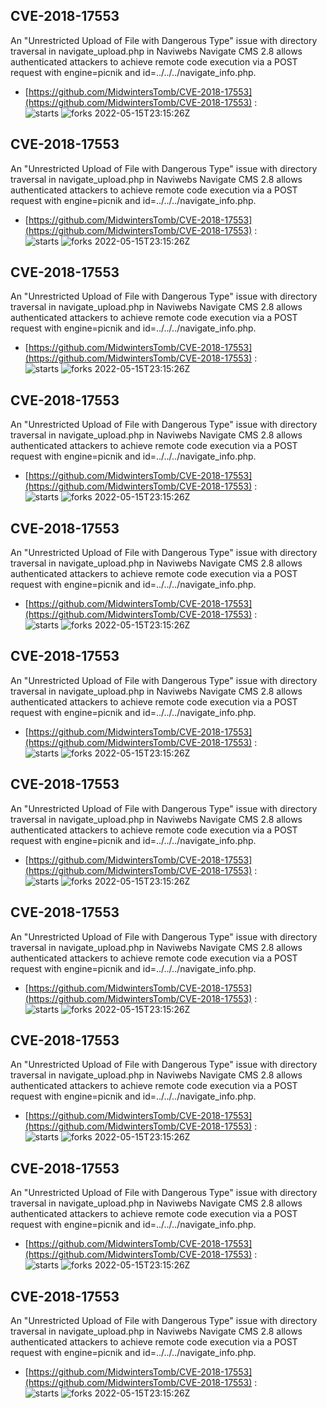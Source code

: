 ## CVE-2018-17553
 An "Unrestricted Upload of File with Dangerous Type" issue with directory traversal in navigate_upload.php in Naviwebs Navigate CMS 2.8 allows authenticated attackers to achieve remote code execution via a POST request with engine=picnik and id=../../../navigate_info.php.

- [https://github.com/MidwintersTomb/CVE-2018-17553](https://github.com/MidwintersTomb/CVE-2018-17553) :  
![starts](https://img.shields.io/github/stars/MidwintersTomb/CVE-2018-17553.svg) 
![forks](https://img.shields.io/github/forks/MidwintersTomb/CVE-2018-17553.svg) 
2022-05-15T23:15:26Z

## CVE-2018-17553
 An "Unrestricted Upload of File with Dangerous Type" issue with directory traversal in navigate_upload.php in Naviwebs Navigate CMS 2.8 allows authenticated attackers to achieve remote code execution via a POST request with engine=picnik and id=../../../navigate_info.php.

- [https://github.com/MidwintersTomb/CVE-2018-17553](https://github.com/MidwintersTomb/CVE-2018-17553) :  
![starts](https://img.shields.io/github/stars/MidwintersTomb/CVE-2018-17553.svg) 
![forks](https://img.shields.io/github/forks/MidwintersTomb/CVE-2018-17553.svg) 
2022-05-15T23:15:26Z

## CVE-2018-17553
 An "Unrestricted Upload of File with Dangerous Type" issue with directory traversal in navigate_upload.php in Naviwebs Navigate CMS 2.8 allows authenticated attackers to achieve remote code execution via a POST request with engine=picnik and id=../../../navigate_info.php.

- [https://github.com/MidwintersTomb/CVE-2018-17553](https://github.com/MidwintersTomb/CVE-2018-17553) :  
![starts](https://img.shields.io/github/stars/MidwintersTomb/CVE-2018-17553.svg) 
![forks](https://img.shields.io/github/forks/MidwintersTomb/CVE-2018-17553.svg) 
2022-05-15T23:15:26Z

## CVE-2018-17553
 An "Unrestricted Upload of File with Dangerous Type" issue with directory traversal in navigate_upload.php in Naviwebs Navigate CMS 2.8 allows authenticated attackers to achieve remote code execution via a POST request with engine=picnik and id=../../../navigate_info.php.

- [https://github.com/MidwintersTomb/CVE-2018-17553](https://github.com/MidwintersTomb/CVE-2018-17553) :  
![starts](https://img.shields.io/github/stars/MidwintersTomb/CVE-2018-17553.svg) 
![forks](https://img.shields.io/github/forks/MidwintersTomb/CVE-2018-17553.svg) 
2022-05-15T23:15:26Z

## CVE-2018-17553
 An "Unrestricted Upload of File with Dangerous Type" issue with directory traversal in navigate_upload.php in Naviwebs Navigate CMS 2.8 allows authenticated attackers to achieve remote code execution via a POST request with engine=picnik and id=../../../navigate_info.php.

- [https://github.com/MidwintersTomb/CVE-2018-17553](https://github.com/MidwintersTomb/CVE-2018-17553) :  
![starts](https://img.shields.io/github/stars/MidwintersTomb/CVE-2018-17553.svg) 
![forks](https://img.shields.io/github/forks/MidwintersTomb/CVE-2018-17553.svg) 
2022-05-15T23:15:26Z

## CVE-2018-17553
 An "Unrestricted Upload of File with Dangerous Type" issue with directory traversal in navigate_upload.php in Naviwebs Navigate CMS 2.8 allows authenticated attackers to achieve remote code execution via a POST request with engine=picnik and id=../../../navigate_info.php.

- [https://github.com/MidwintersTomb/CVE-2018-17553](https://github.com/MidwintersTomb/CVE-2018-17553) :  
![starts](https://img.shields.io/github/stars/MidwintersTomb/CVE-2018-17553.svg) 
![forks](https://img.shields.io/github/forks/MidwintersTomb/CVE-2018-17553.svg) 
2022-05-15T23:15:26Z

## CVE-2018-17553
 An "Unrestricted Upload of File with Dangerous Type" issue with directory traversal in navigate_upload.php in Naviwebs Navigate CMS 2.8 allows authenticated attackers to achieve remote code execution via a POST request with engine=picnik and id=../../../navigate_info.php.

- [https://github.com/MidwintersTomb/CVE-2018-17553](https://github.com/MidwintersTomb/CVE-2018-17553) :  
![starts](https://img.shields.io/github/stars/MidwintersTomb/CVE-2018-17553.svg) 
![forks](https://img.shields.io/github/forks/MidwintersTomb/CVE-2018-17553.svg) 
2022-05-15T23:15:26Z

## CVE-2018-17553
 An "Unrestricted Upload of File with Dangerous Type" issue with directory traversal in navigate_upload.php in Naviwebs Navigate CMS 2.8 allows authenticated attackers to achieve remote code execution via a POST request with engine=picnik and id=../../../navigate_info.php.

- [https://github.com/MidwintersTomb/CVE-2018-17553](https://github.com/MidwintersTomb/CVE-2018-17553) :  
![starts](https://img.shields.io/github/stars/MidwintersTomb/CVE-2018-17553.svg) 
![forks](https://img.shields.io/github/forks/MidwintersTomb/CVE-2018-17553.svg) 
2022-05-15T23:15:26Z

## CVE-2018-17553
 An "Unrestricted Upload of File with Dangerous Type" issue with directory traversal in navigate_upload.php in Naviwebs Navigate CMS 2.8 allows authenticated attackers to achieve remote code execution via a POST request with engine=picnik and id=../../../navigate_info.php.

- [https://github.com/MidwintersTomb/CVE-2018-17553](https://github.com/MidwintersTomb/CVE-2018-17553) :  
![starts](https://img.shields.io/github/stars/MidwintersTomb/CVE-2018-17553.svg) 
![forks](https://img.shields.io/github/forks/MidwintersTomb/CVE-2018-17553.svg) 
2022-05-15T23:15:26Z

## CVE-2018-17553
 An "Unrestricted Upload of File with Dangerous Type" issue with directory traversal in navigate_upload.php in Naviwebs Navigate CMS 2.8 allows authenticated attackers to achieve remote code execution via a POST request with engine=picnik and id=../../../navigate_info.php.

- [https://github.com/MidwintersTomb/CVE-2018-17553](https://github.com/MidwintersTomb/CVE-2018-17553) :  
![starts](https://img.shields.io/github/stars/MidwintersTomb/CVE-2018-17553.svg) 
![forks](https://img.shields.io/github/forks/MidwintersTomb/CVE-2018-17553.svg) 
2022-05-15T23:15:26Z

## CVE-2018-17553
 An "Unrestricted Upload of File with Dangerous Type" issue with directory traversal in navigate_upload.php in Naviwebs Navigate CMS 2.8 allows authenticated attackers to achieve remote code execution via a POST request with engine=picnik and id=../../../navigate_info.php.

- [https://github.com/MidwintersTomb/CVE-2018-17553](https://github.com/MidwintersTomb/CVE-2018-17553) :  
![starts](https://img.shields.io/github/stars/MidwintersTomb/CVE-2018-17553.svg) 
![forks](https://img.shields.io/github/forks/MidwintersTomb/CVE-2018-17553.svg) 
2022-05-15T23:15:26Z


